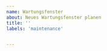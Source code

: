 ```yaml
---
name: Wartungsfenster
about: Neues Wartungsfenster planen
title: ''
labels: 'maintenance'


---
```

<!--
start: 2021-12-14T08:00:00+01:00
end: 2021-12-14T22:00:00+01:00
expectedDown: mitgliederdatenbank, sektionsportal
-->
